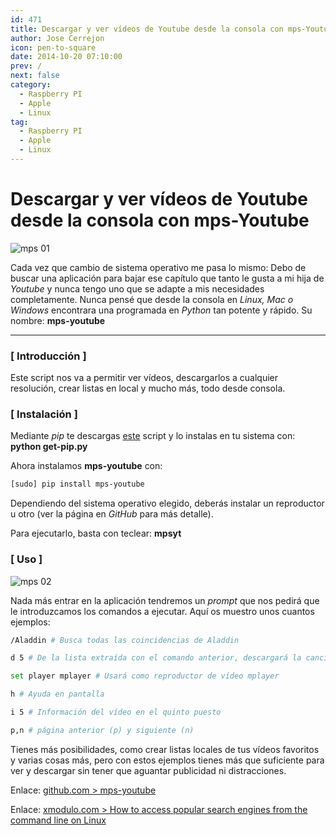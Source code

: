 ```yaml
---
id: 471
title: Descargar y ver vídeos de Youtube desde la consola con mps-Youtube
author: Jose Cerrejon
icon: pen-to-square
date: 2014-10-20 07:10:00
prev: /
next: false
category:
  - Raspberry PI
  - Apple
  - Linux
tag:
  - Raspberry PI
  - Apple
  - Linux
---
```


# Descargar y ver vídeos de Youtube desde la consola con mps-Youtube

![mps 01](https://camo.githubusercontent.com/4196b93c67261284cdbc120b3d185afb7dda6651/687474703a2f2f6e70312e6769746875622e696f2f6d707379742d696d61676573322f7374642d7365617263682e706e67)

Cada vez que cambio de sistema operativo me pasa lo mismo: Debo de buscar una aplicación para bajar ese capítulo que tanto le gusta a mi hija de *Youtube* y nunca tengo uno que se adapte a mis necesidades completamente. Nunca pensé que desde la consola en *Linux, Mac o Windows* encontrara una programada en *Python* tan potente y rápido. Su nombre: **mps-youtube**

- - -
### [ Introducción ]

Este script nos va a permitir ver vídeos, descargarlos a cualquier resolución, crear listas en local y mucho más, todo desde consola. 

### [ Instalación ]

Mediante *pip* te descargas [este](https://bootstrap.pypa.io/get-pip.py) script y lo instalas en tu sistema con: **python get-pip.py**

Ahora instalamos **mps-youtube** con:

```bash
[sudo] pip install mps-youtube
```

Dependiendo del sistema operativo elegido, deberás instalar un reproductor u otro (ver la página en *GitHub* para más detalle).

Para ejecutarlo, basta con teclear: **mpsyt**

### [ Uso ]

![mps 02](https://camo.githubusercontent.com/c07e843aa8530895ce9de2405253d5f7be8b8982/687474703a2f2f6e70312e6769746875622e696f2f6d707379742d696d61676573322f646f776e6c6f61642e706e67)

Nada más entrar en la aplicación tendremos un *prompt* que nos pedirá que le introduzcamos los comandos a ejecutar. Aquí os muestro unos cuantos ejemplos:

```bash
/Aladdin # Busca todas las coincidencias de Aladdin

d 5 # De la lista extraída con el comando anterior, descargará la canción en la posición 5, permitiendo seleccionar el formato (webm, mp4, flv, 3gp,...)

set player mplayer # Usará como reproductor de vídeo mplayer

h # Ayuda en pantalla

i 5 # Información del vídeo en el quinto puesto

p,n # página anterior (p) y siguiente (n)
```

Tienes más posibilidades, como crear listas locales de tus vídeos favoritos y varias cosas más, pero con estos ejemplos tienes más que suficiente para ver y descargar sin tener que aguantar publicidad ni distracciones.

Enlace:
[github.com > mps-youtube](https://github.com/np1/mps-youtube)

Enlace: [xmodulo.com > How to access popular search engines from the command line on Linux](http://xmodulo.com/access-popular-search-engines-command-line-linux.html)